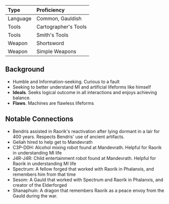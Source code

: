 | Type | Proficiency |
| :--- | :---------- |
| Language | Common, Gauldish |
| Tools | Cartographer's Tools |
| Tools | Smith's Tools |
| Weapon | Shortsword |
| Weapon | Simple Weapons |

## Background

- Humble and Information-seeking. Curious to a fault
- Seeking to better understand MI and artificial lifeforms like himself
- **Ideals**. Seeks logical outcome in all interactions and enjoys achieving balance.
- **Flaws**. Machines are flawless lifeforms

## Notable Connections

- Bendris assisted in Raorik's reactivation after lying dormant in a lair for 400 years. Respects Bendris' use of ancient artifacts. 
- Geliah hired to help get to Mandevrath
- C3P-D0H: Alcohol mixing robot found at Mandevrath. Helpful for Raorik in understanding MI life
- J4R-J4R: Child entertainment robot found at Mandevrath. Helpful for Raorik in understanding MI life
- Spectrum: A fellow forged that worked with Raorik in Phalanxis, and remembers him from that time
- Sesom: A Gauld that worked with Spectrum and Raorik in Phalanxis, and creator of the Elderforged
- Shanaphuin: A dragon that remembers Raorik as a peace envoy from the Gauld during the war.